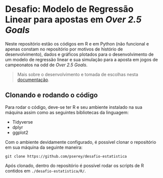 # Desafio: Modelo de Regressão Linear para apostas em _Over 2.5 Goals_

Neste repositório estão os códigos em R e em Python (não funcional e apenas constam no repositório por motivos de histório de desenvolvimento), dados e gráficos plotados para o desenvolvimento de um modelo de regressão linear e sua simulação para a aposta em jogos de campeonatos na odd de _Over 2.5 Goals_.

> Mais sobre o desenvolvimento e tomada de escolhas nesta [documentação]().

## Clonando e rodando o código
Para rodar o código, deve-se ter R e seu ambiente instalado na sua máquina assim como as seguintes bibliotecas da linguagem:

- Tidyverse
- dplyr
- ggplot2

Com o ambiente devidamente configurado, é possível clonar o repositório em sua máquina da seguinte maneira:

```
git clone https://github.com/pserey/desafio-estatistica
```

Após clonado, dentro do repositório é possível rodar os scripts de R contidos em `./desafio-estatistica/R/`.